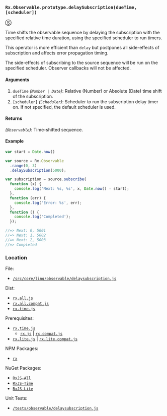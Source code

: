### `Rx.Observable.prototype.delaySubscription(dueTime, [scheduler])`
[&#x24C8;](https://github.com/Reactive-Extensions/RxJS/blob/master/src/core/linq/observable/delaysubscription.js "View in source")

Time shifts the observable sequence by delaying the subscription with the specified relative time duration, using the specified scheduler to run timers.

This operator is more efficient than `delay` but postpones all side-effects of subscription and affects error propagation timing.

The side-effects of subscribing to the source sequence will be run on the specified scheduler. Observer callbacks will not be affected.

#### Arguments
1. `dueTime` *(`Number | Date`)*: Relative (Number) or Absolute (Date) time shift of the subscription.
2. `[scheduler]` *(`Scheduler`)*: Scheduler to run the subscription delay timer on. If not specified, the default scheduler is used.

#### Returns
*(`Observable`)*: Time-shifted sequence.

#### Example
```js
var start = Date.now()

var source = Rx.Observable
  .range(0, 3)
  .delaySubscription(5000);

var subscription = source.subscribe(
  function (x) {
    console.log('Next: %s, %s', x, Date.now() - start);
  },
  function (err) {
    console.log('Error: %s', err);
  },
  function () {
    console.log('Completed');
  });

//=> Next: 0, 5001
//=> Next: 1, 5002
//=> Next: 2, 5003
//=> Completed
```
### Location

File:
- [`/src/core/linq/observable/delaysubscription.js`](https://github.com/Reactive-Extensions/RxJS/blob/master/src/core/linq/observable/delaysubscription.js)

Dist:
- [`rx.all.js`](https://github.com/Reactive-Extensions/RxJS/blob/master/dist/rx.all.js)
- [`rx.all.compat.js`](https://github.com/Reactive-Extensions/RxJS/blob/master/dist/rx.all.compat.js)
- [`rx.time.js`](https://github.com/Reactive-Extensions/RxJS/blob/master/dist/rx.time.js)

Prerequisites:
- [`rx.time.js`](https://github.com/Reactive-Extensions/RxJS/blob/master/dist/rx.time.js)
    - [`rx.js`](https://github.com/Reactive-Extensions/RxJS/blob/master/dist/rx.js) | [`rx.compat.js`](https://github.com/Reactive-Extensions/RxJS/blob/master/dist/rx.compat.js)
- [`rx.lite.js`](https://github.com/Reactive-Extensions/RxJS/blob/master/dist/rx.lite.js) | [`rx.lite.compat.js`](https://github.com/Reactive-Extensions/RxJS/blob/master/dist/rx.lite.compat.js)

NPM Packages:
- [`rx`](https://www.npmjs.org/package/rx)

NuGet Packages:
- [`RxJS-All`](http://www.nuget.org/packages/RxJS-All/)
- [`RxJS-Time`](http://www.nuget.org/packages/RxJS-Time/)
- [`RxJS-Lite`](http://www.nuget.org/packages/RxJS-Lite/)

Unit Tests:
- [`/tests/observable/delaysubscription.js`](https://github.com/Reactive-Extensions/RxJS/blob/master/tests/observable/delaysubscription.js)
